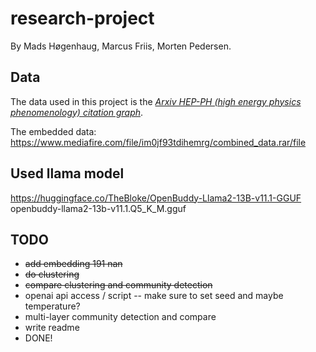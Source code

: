 # research-project

By Mads Høgenhaug, Marcus Friis, Morten Pedersen.

## Data

The data used in this project is the *[Arxiv HEP-PH (high energy physics phenomenology) citation graph](https://snap.stanford.edu/data/cit-HepPh.html)*.

The embedded data: <https://www.mediafire.com/file/im0jf93tdihemrg/combined_data.rar/file>

## Used llama model

<https://huggingface.co/TheBloke/OpenBuddy-Llama2-13B-v11.1-GGUF>
openbuddy-llama2-13b-v11.1.Q5_K_M.gguf

## TODO

* ~~add embedding 191 nan~~
* ~~do clustering~~
* ~~compare clustering and community detection~~
* openai api access / script -- make sure to set seed and maybe temperature?
* multi-layer community detection and compare
* write readme
* DONE!
